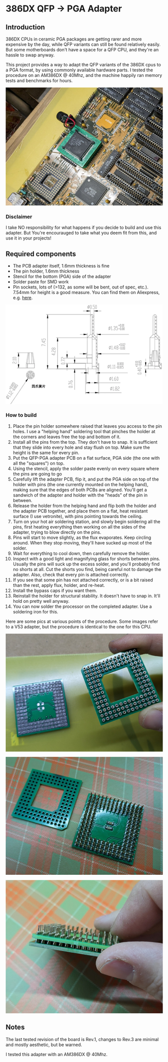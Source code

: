 # 386DX QFP -> PGA Adapter

## Introduction

386DX CPUs in ceramic PGA packages are getting rarer and more expensive by the day, while QFP variants can still be found relatively easily. But some motherboards don't have a space for a QFP CPU, and they're an hassle to swap anyway.

This project provides a way to adapt the QFP variants of the 386DX cpus to a PGA format, by using commonly available hardware parts.
I tested the procedure on an AM386DX @ 40Mhz, and the machine happily ran memory tests and benchmarks for hours.

![AM386DX and adapter soldered on motherboard](pics/installed_cpu.jpg)

### Disclaimer

I take NO responsibility for what happens if you decide to build and use this adapter. But You're encourauged to take what you deem fit from this, and use it in your projects!

## Required components

* The PCB adapter itself, 1.6mm thickness is fine
* The pin holder, 1.6mm thickness
* Stencil for the bottom (PGA) side of the adapter
* Solder paste for SMD work
* Pin sockets, lots of (>132, as some will be bent, out of spec, etc.). 7.54mm for height is a good measure. You can find them on Aliexpress, e.g. [here](https://www.aliexpress.com/item/1005003484780787.html).

![Pin socket specs](pics/pin_socket_specs.webp)

### How to build

1. Place the pin holder somewhere raised that leaves you access to the pin holes. I use a "helping hand" soldering tool that pinches the holder at the corners and leaves free the top and bottom of it.
2. Install all the pins from the top. They don't have to snap. It is sufficient that they slide into every hole and stay flush on top. Make sure the height is the same for every pin.
3. Put the QFP-PGA adapter PCB on a flat surface, PGA side (the one with all the "squares") on top.
4. Using the stencil, apply the solder paste evenly on every square where the pins are going to go
5. Carefully lift the adapter PCB, flip it, and put the PGA side on top of the holder with pins (the one currently mounted on the helping hand), making sure that the edges of both PCBs are aligned. You'll get a sandwich of the adapter and holder with the "heads" of the pin in between.
6. Release the holder from the helping hand and flip both the holder and the adapter PCB together, and place them on a flat, heat resistant surface (I use vetronite), with pins pointing towards the ceiling.
7. Turn on your hot air soldering station, and slowly begin soldering all the pins, first heating everything then working on all the sides of the adapter, trying to blow directly on the pins.
8. Pins will start to move slightly, as the flux evaporates. Keep circling around. When they stop moving, they'll have sucked up most of the solder.
9. Wait for everything to cool down, then carefully remove the holder.
10. Inspect with a good light and magnifying glass for shorts between pins. Usually the pins will suck up the excess solder, and you'll probably find no shorts at all. Cut the shorts you find, being careful not to damage the adapter. Also, check that every pin is attached correctly.
11. If you see that some pin has not attached correctly, or is a bit raised than the rest, apply flux, holder, and re-heat.
12. Install the bypass caps if you want them.
13. Reinstall the holder for structural stability. It doesn't have to snap in. It'll hold on pretty well anyway.
14. You can now solder the processor on the completed adapter. Use a soldering iron for this.

Here are some pics at various points of the procedure. Some images refer to a V53 adapter, but the procedure is identical to the one for this CPU.

![Adapter with solder paste and holder with pins](pics/holder_and_adapter.jpg)

![Adapter with soldered pins and caps](pics/adapter_soldered_bottom.jpg)

![Adapter and holder sandwiched together](pics/sandwich.jpg)

## Notes

The last tested revision of the board is Rev.1, changes to Rev.3 are minimal and mostly aesthetic, but be warned.

I tested this adapter with an AM386DX @ 40Mhz.


